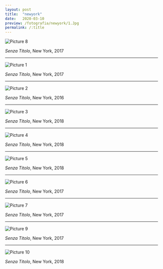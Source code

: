 ```yaml
---
layout: post
title:  "newyork"
date:   2020-03-10
preview: /fotografia/newyork/1.Jpg
permalink: /:title
---
```


![Picture 8](8.Jpg)

_Senza Titolo_, New York, 2017

---

![Picture 1](1.Jpg)

_Senza Titolo_, New York, 2017

---

![Picture 2](2.Jpg)

_Senza Titolo_, New York, 2016

---

![Picture 3](3.Jpg)

_Senza Titolo_, New York, 2018

---

![Picture 4](4.Jpg)

_Senza Titolo_, New York, 2018

---

![Picture 5](5.Jpg)

_Senza Titolo_, New York, 2018

---

![Picture 6](6.Jpg)

_Senza Titolo_, New York, 2017

---

![Picture 7](7.Jpg)

_Senza Titolo_, New York, 2017

---

![Picture 9](9.Jpg)

_Senza Titolo_, New York, 2017

---

![Picture 10](10.Jpg)

_Senza Titolo_, New York, 2018


